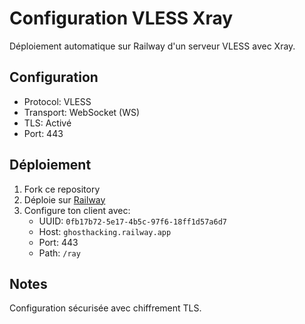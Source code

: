 # Configuration VLESS Xray

Déploiement automatique sur Railway d'un serveur VLESS avec Xray.

## Configuration
- Protocol: VLESS
- Transport: WebSocket (WS)
- TLS: Activé
- Port: 443

## Déploiement

1. Fork ce repository
2. Déploie sur [Railway](https://railway.app)
3. Configure ton client avec:
   - UUID: `0fb17b72-5e17-4b5c-97f6-18ff1d57a6d7`
   - Host: `ghosthacking.railway.app`
   - Port: 443
   - Path: `/ray`

## Notes
Configuration sécurisée avec chiffrement TLS.
